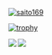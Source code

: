 [![saito169](https://img.shields.io/endpoint?url=https%3A%2F%2Fatcoder-badges.now.sh%2Fapi%2Fatcoder%2Fjson%2Fsaito169)](https://atcoder.jp/users/saito169)

[![trophy](https://github-profile-trophy.vercel.app/?username=saito169&no-bg=true&no-frame=true&theme=alduin)](https://github.com/ryo-ma/github-profile-trophy)

<a href="https://github.com/anuraghazra/github-readme-stats">
  <img align="left" src="https://github-readme-stats.vercel.app/api?username=saito169&count_private=true&show_icons=true&include_all_commits=true&hide_border=true&theme=noctis_minimus" />
</a>
<a href="https://github.com/anuraghazra/github-readme-stats">
  <img align="left" src="https://github-readme-stats.vercel.app/api/top-langs/?username=saito169&layout=compact&hide_border=true&theme=noctis_minimus" />
</a>
